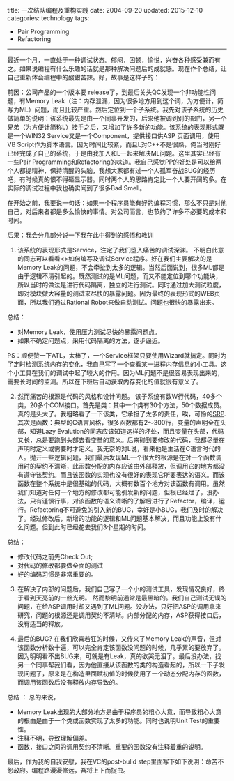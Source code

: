 title: 一次结队编程及重构实践
date: 2004-09-20
updated: 2015-12-10
categories: technology
tags: 
- Pair Programming
- Refactoring
---

最近一个月，一直处于一种调试状态。郁闷，困顿，愉悦，兴奋各种感受兼而有之。如果说编程有什么乐趣的话就是那种解决问题后的成就感。现在作个总结，让自己重新体会编程中的酸甜苦辣。<!--more-->好，故事是这样子的：

前因：公司产品的一个版本要 release了，到最后关头QC发现一个非功能性问题，有Memory Leak（注：内存泄漏，因为很多地方用到这个词，为方便计，简写为ML）问题，而且比较严重。然后定位到一个子系统。我先对该子系统的历史做简单的说明：该系统最先是由一个同事开发的，后来他被调到别的部门，另一个兄弟（为方便计简称L）接手之后，又增加了许多新的功能。该系统的表现形式既是一个WIN32 Service又是一个Component，提供接口供ASP 页面调用，使用VB Script作为脚本语言。因为时间比较紧，而且L对C++不是很熟，俺当时刚好已经完成了自己的系统，于是由我加入和L一起来解决ML问题。这里其实已经有一些Pair Programming和Refactoring的味道。我自己感觉PP的好处是可以给两个人都提精神，保持清醒的头脑，我想大家都有过一个人孤军奋战BUG的经历吧，有时候真的恨不得砸显示器。同时两个人的思路肯定比一个人要开阔的多。在实际的调试过程中我也确实闻到了很多Bad Smell。

在开始之前，我要说一句话：如果一个程序员能有好的编程习惯，那么不只是对他自己，对后来者都是多么愉快的事情。对公司而言，也节约了许多不必要的成本和时间。

后果：我会分几部分说一下我在此中得到的感悟和教训

1. 该系统的表现形式是Service，注定了我们堕入痛苦的调试深渊。
不明白此意的同志可以看看<<Programming Server-Side Application  for WIN2k>>如何编写及调试Service程序。好在我们主要解决的是Memory Leak的问题，不会牵扯到太多的逻辑。当然后面说到，很多ML都是由于逻辑不清引起的。既然测试的是ML问题，而又不能定位到哪个功能块，所以当时的做法是进行代码隔离，独立的进行测试。同时通过加大测试粒度，即对模块做大容量的测试来尽快的暴露问题。因为最终的表现形式的WEB页面，所以我们通过Rational Robot来做自动测试。问题也很快的暴露出来。

总结：
- 对Memory Leak，使用压力测试尽快的暴露问题点。
- 如果不确定问题点，采用代码隔离的方法，逐步逼近。

PS：顺便赞一下ATL，太棒了，一个Service框架只要使用Wizard就搞定。同时为了定时检测系统内存的变化，我自己写了一个查看某一进程内存信息的小工具。这个小工具在我们的调试中起了较大的作用。因为ML问题不是很容易表现出来的，需要长时间的监测。所以在下班后自动获取内存变化的值就很有意义了。

2. 然而痛苦的根源是代码的风格和设计问题。
该子系统有数W行代码，40多个类，20多个COM接口。首先是类：其中一个类有30个方法，50个数据成员。真的是头大了。我粗略看了一下该类，它承担了太多的责任，唉，可怜的[SRP](http://en.wikipedia.org/wiki/Single_responsibility_principle). 其次是函数：典型的C语言风格，很多函数都有2～300行，变量的声明全在头部，知道Lazy Evalution的同志应该知道这样的坏处，而且变量在头部，代码又长，总是要跑到头部去看变量的意义。后来碰到要修改的代码，我都尽量在声明时定义或需要时才定义。我无奈的对L说，看来他是生活在C语言时代的人。抛开一些逻辑问题，我们最后发现ML一个很大的根源是在对一个函数调用时的契约不清晰，此函数分配的内存应该由外部释放，但调用它的地方都没有遵守该契约。而且该函数的实现也没有很好的表现它所要表达的语义。而该函数在整个系统中是很基础的代码，大概有数百个地方对该函数有调用。虽然我们知道对任何一个地方的修改都可能引发新的问题，但根已经烂了，没办法，只有谨慎行事，对该函数的语义清晰的了解后进行了Refactor，编译，运行。Refactoring不可避免的引入新的BUG，幸好是小BUG，我们及时的解决了。经过修改后，新增的功能的逻辑和ML问题基本解决，而且功能上没有什么问题。但到此时已经花去我们3个星期的时间。

总结： 
- 修改代码之前先Check Out; 
- 对代码的修改都要做全面的测试
- 好的编码习惯是非常重要的。

3. 在解决了内部的问题后，我们自己写了一个小的测试工具，发现情况良好，终于看到天亮前的一丝光明。
然而黎明前通常是最黑暗的。我们自己测试无误的问题，在给ASP调用时却又遇到了ML问题。没办法，只好把ASP的调用拿来研究，问题的根源还是调用契约不清晰。内部分配的内存，ASP获得接口后，没有适当的释放。

4. 最后的BUG?
在我们欣喜若狂的时候，又传来了Memory Leak的声音，但对该函数分析数十遍，可以完全肯定该函数没问题的时候，几乎累的要放弃了。因为明明看不出BUG来，可就是有Leak，真的欲哭无泪了。最后没办法，找另一个同事帮我们看，因为他直接从该函数的类的构造看起的，所以一下子发现问题了，原来是在构造里面赋初值的时候使用了一个动态分配内存的函数，而调用该函数后没有释放内存导致的。

总结 ： 总的来说，
- Memory Leak出现的大部分地方是由于程序员的粗心大意，而导致粗心大意的根由是由于一个类或函数实现了太多的功能。同时也说明Unit Test的重要性。
- 注释不明，导致理解偏差。
- 函数，接口之间的调用契约不清晰。重要的函数没有注释着重的说明。

最后，作为我的自我安慰，我在VC的post-bulid step里面写下如下说明：命苦不怨政府。编程路漫漫修远，吾将上下而捉虫。
